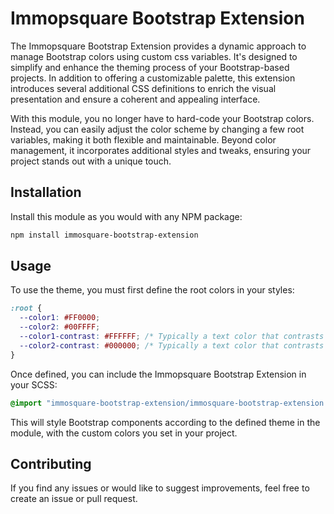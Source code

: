# Immopsquare Bootstrap Extension

The Immopsquare Bootstrap Extension provides a dynamic approach to manage Bootstrap colors using custom css variables. It's designed to simplify and enhance the theming process of your Bootstrap-based projects. In addition to offering a customizable palette, this extension introduces several additional CSS definitions to enrich the visual presentation and ensure a coherent and appealing interface.

With this module, you no longer have to hard-code your Bootstrap colors. Instead, you can easily adjust the color scheme by changing a few root variables, making it both flexible and maintainable. Beyond color management, it incorporates additional styles and tweaks, ensuring your project stands out with a unique touch.


## Installation

Install this module as you would with any NPM package:

```bash
npm install immosquare-bootstrap-extension
```

## Usage

To use the theme, you must first define the root colors in your styles:

```css
:root {
  --color1: #FF0000;
  --color2: #00FFFF;
  --color1-contrast: #FFFFFF; /* Typically a text color that contrasts well with color1 */
  --color2-contrast: #000000; /* Typically a text color that contrasts well with color2 */
}
```


Once defined, you can include the Immopsquare Bootstrap Extension in your SCSS:

```scss
@import "immosquare-bootstrap-extension/immosquare-bootstrap-extension.scss";
```

This will style Bootstrap components according to the defined theme in the module, with the custom colors you set in your project.


## Contributing

If you find any issues or would like to suggest improvements, feel free to create an issue or pull request.
